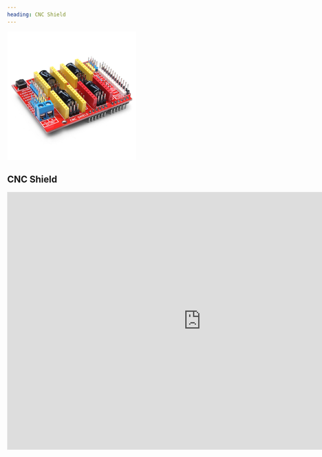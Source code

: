 ```yaml
---
heading: CNC Shield
---
```


<img width="300px" src="./cnc_shield.jpg"></img>

## CNC Shield

<embed type="text/html" src="https://electricdiylab.com/grbl-cnc-shield-z-axis-servo-migrbl/" width="900px" height="600px">
